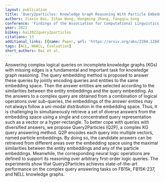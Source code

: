 ```yaml
---
layout: publication
title: 'Query2particles: Knowledge Graph Reasoning With Particle Embeddings'
authors: Jiaxin Bai, Zihao Wang, Hongming Zhang, Yangqiu Song
conference: 'Findings of the Association for Computational Linguistics: NAACL 2022'
year: 2022
bibkey: bai2022query2particles
citations: 13
additional_links: [{name: Paper, url: 'https://arxiv.org/abs/2204.12847'}]
tags: [ACL, NAACL, Evaluation]
short_authors: Bai et al.
---
```

Answering complex logical queries on incomplete knowledge graphs (KGs) with
missing edges is a fundamental and important task for knowledge graph
reasoning. The query embedding method is proposed to answer these queries by
jointly encoding queries and entities to the same embedding space. Then the
answer entities are selected according to the similarities between the entity
embeddings and the query embedding. As the answers to a complex query are
obtained from a combination of logical operations over sub-queries, the
embeddings of the answer entities may not always follow a uni-modal
distribution in the embedding space. Thus, it is challenging to simultaneously
retrieve a set of diverse answers from the embedding space using a single and
concentrated query representation such as a vector or a hyper-rectangle. To
better cope with queries with diversified answers, we propose Query2Particles
(Q2P), a complex KG query answering method. Q2P encodes each query into
multiple vectors, named particle embeddings. By doing so, the candidate answers
can be retrieved from different areas over the embedding space using the
maximal similarities between the entity embeddings and any of the particle
embeddings. Meanwhile, the corresponding neural logic operations are defined to
support its reasoning over arbitrary first-order logic queries. The experiments
show that Query2Particles achieves state-of-the-art performance on the complex
query answering tasks on FB15k, FB15K-237, and NELL knowledge graphs.